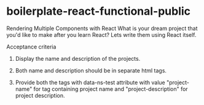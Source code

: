 # boilerplate-react-functional-public
Rendering Multiple Components with React
What is your dream project that you'd like to make after you learn React? Lets write them using React itself.

Acceptance criteria

1. Display the name and description of the projects.

2. Both name and description should be in separate html tags.

3. Provide both the tags with data-ns-test attribute with value "project-name" for tag containing project name and "project-description" for project description.
